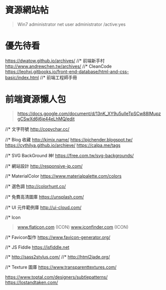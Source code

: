 # 資源網站帖
> Win7 administrator
> net user administrator /active:yes

# 優先待看
https://dwatow.github.io/archives/  //* 前端新手村
http://www.andrewchen.tw/archives/ //* CleanCode
https://leohxj.gitbooks.io/front-end-database/html-and-css-basic/index.html //* 前端工程師手冊


# 前端資源懶人包
>https://docs.google.com/document/d/13nK_XY9u5uIleTpSCw88lMupzgCSwXd6j6je44eLhMQ/edit

//* 文字符號
http://copychar.cc/

//* Blog 收藏
http://kimix.name/
https://pjchender.blogspot.tw/
https://cythilya.github.io/archieve/
https://calpa.me/tags

//* SVG BackGround 神!
https://free.com.tw/svg-backgrounds/

//* 網站設計
http://responsive-jp.com/

//* MaterialColor
https://www.materialpalette.com/colors

//* 選色調 
http://colorhunt.co/

//* 免費高清圖庫 
https://unsplash.com/

//* UI 元件範例庫 
http://ui-cloud.com/

//* Icon
> www.flaticon.com (ICON)
> www.iconfinder.com (ICON)

//* Favicon製作 https://www.favicon-generator.org/

//* JS Fiddle https://jsfiddle.net

//* http://sass2stylus.com/
//* http://html2jade.org/


//* Texture 圖庫
https://www.transparenttextures.com/

https://www.toptal.com/designers/subtlepatterns/
https://lostandtaken.com/